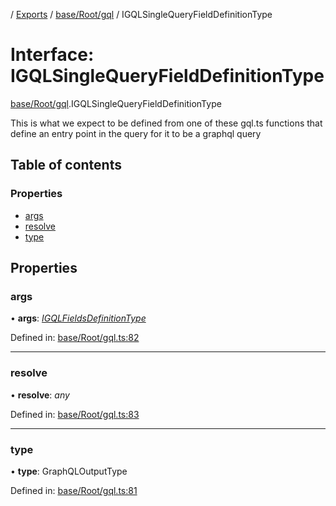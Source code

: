 [](../README.md) / [Exports](../modules.md) / [base/Root/gql](../modules/base_root_gql.md) / IGQLSingleQueryFieldDefinitionType

# Interface: IGQLSingleQueryFieldDefinitionType

[base/Root/gql](../modules/base_root_gql.md).IGQLSingleQueryFieldDefinitionType

This is what we expect to be defined from one of these gql.ts functions
that define an entry point in the query for it to be a graphql query

## Table of contents

### Properties

- [args](base_root_gql.igqlsinglequeryfielddefinitiontype.md#args)
- [resolve](base_root_gql.igqlsinglequeryfielddefinitiontype.md#resolve)
- [type](base_root_gql.igqlsinglequeryfielddefinitiontype.md#type)

## Properties

### args

• **args**: [*IGQLFieldsDefinitionType*](base_root_gql.igqlfieldsdefinitiontype.md)

Defined in: [base/Root/gql.ts:82](https://github.com/onzag/itemize/blob/3efa2a4a/base/Root/gql.ts#L82)

___

### resolve

• **resolve**: *any*

Defined in: [base/Root/gql.ts:83](https://github.com/onzag/itemize/blob/3efa2a4a/base/Root/gql.ts#L83)

___

### type

• **type**: GraphQLOutputType

Defined in: [base/Root/gql.ts:81](https://github.com/onzag/itemize/blob/3efa2a4a/base/Root/gql.ts#L81)
